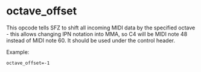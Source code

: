 ---
---
# octave_offset

This opcode tells SFZ to shift all incoming MIDI data by the specified octave -
this allows changing IPN notation into MMA, so C4 will be MIDI note 48 instead
of MIDI note 60. It should be used under the control header.

Example:

```
octave_offset=-1
```
